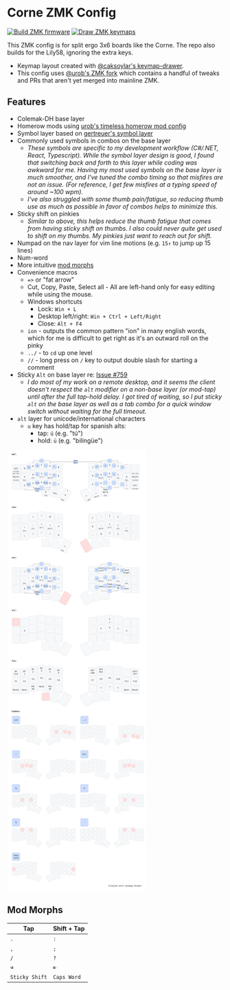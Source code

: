# Corne ZMK Config
[![Build ZMK firmware](https://github.com/hendstephen/zmk-config/actions/workflows/build.yml/badge.svg)](https://github.com/hendstephen/zmk-config/actions/workflows/build.yml) [![Draw ZMK keymaps](https://github.com/hendstephen/zmk-config/actions/workflows/draw-keymaps.yml/badge.svg)](https://github.com/hendstephen/zmk-config/actions/workflows/draw-keymaps.yml)

This ZMK config is for split ergo 3x6 boards like the Corne. The repo also builds for the Lily58, ignoring the extra keys.  
* Keymap layout created with [@caksoylar's keymap-drawer](https://github.com/caksoylar/keymap-drawer).  
* This config uses [@urob's ZMK fork](https://github.com/urob/zmk) which contains a handful of tweaks and PRs that aren't yet merged into mainline ZMK.

## Features
- Colemak-DH base layer
- Homerow mods using [urob's timeless homerow mod config](https://github.com/urob/zmk-config?tab=readme-ov-file#timeless-homerow-mods)
- Symbol layer based on [gertreuer's symbol layer](https://github.com/getreuer/qmk-keymap?tab=readme-ov-file#my-keymap)
- Commonly used symbols in combos on the base layer
  - _These symbols are specific to my development workflow (C#/.NET, React, Typescript). While the symbol layer design is good, I found that switching back and forth to this layer while coding was awkward for me. Having my most used symbols on the base layer is much smoother, and I've tuned the combo timing so that misfires are not an issue. (For reference, I get few misfires at a typing speed of around ~100 wpm)._
  - _I've also struggled with some thumb pain/fatigue, so reducing thumb use as much as possible in favor of combos helps to minimize this._
- Sticky shift on pinkies
  - _Similar to above, this helps reduce the thumb fatigue that comes from having sticky shift on thumbs. I also could never quite get used to shift on my thumbs. My pinkies just want to reach out for shift._
- Numpad on the nav layer for vim line motions (e.g. `15↑` to jump up 15 lines)
- Num-word
- More intuitive [mod morphs](#mod-morphs)
- Convenience macros
  - `=>` or "fat arrow" 
  - Cut, Copy, Paste, Select all - All are left-hand only for easy editing while using the mouse.
  - Windows shortcuts
    - Lock: `Win + L`
    - Desktop left/right: `Win + Ctrl + Left/Right`
    - Close: `Alt + F4`
  - `ion` - outputs the common pattern "ion" in many english words, which for me is difficult to get right as it's an outward roll on the pinky
  - `../` - to `cd` up one level
  - `//` - long press on `/` key to output double slash for starting a comment
- Sticky `Alt` on base layer re: [Issue #759](https://github.com/zmkfirmware/zmk/issues/759)
  - _I do most of my work on a remote desktop, and it seems the client doesn't respect the `alt` modifier on a non-base layer (or mod-tap) until after the full tap-hold delay. I got tired of waiting, so I put sticky `alt` on the base layer as well as a tab combo for a quick window switch without waiting for the full timeout._
- `alt` layer for unicode/international characters
  - `u` key has hold/tap for spanish alts:
    - tap: `ú` (e.g. "tú")
    - hold: `ü` (e.g. "bilingüe")

![Keymap Representation](./keymap-drawer/corne.svg?raw=true "Keymap Representation")

## Mod Morphs
| Tap            | Shift + Tap | 
| -------------- | ----------- | 
| `.`            | `:`         | 
| `,`            | `;`         | 
| `/`            | `?`         | 
| `⌫`            | `⌦`         | 
| `Sticky Shift` | `Caps Word` | 